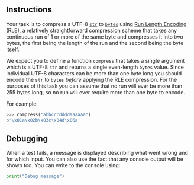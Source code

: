 ## Instructions

Your task is to compress a UTF-8 [`str`][str] to [`bytes`][bytes] using [Run Length Encoding (RLE)][rle], a relatively straightforward compression scheme that takes any continuous run of 1 or more of the same byte and compresses it into two bytes, the first being the length of the run and the second being the byte itself.

We expect you to define a function `compress` that takes a single argument which is a UTF-8 `str` and returns a single even-length `bytes` value. Since individual UTF-8 characters can be more than one byte long you should encode the `str` to `bytes` _before_ applying the RLE compression. For the purposes of this task you can assume that no run will ever be more than 255 bytes long, so no run will ever require more than one byte to encode.

For example:

```python
>>> compress("abbcccddddaaaaaa")
b'\x01a\x02b\x03c\x04d\x06a'
```

## Debugging

When a test fails, a message is displayed describing what went wrong and for which input. You can also use the fact that any console output will be shown too. You can write to the console using:

```python
print("Debug message")
```

[str]: https://docs.python.org/3/library/stdtypes.html#text-sequence-type-str
[bytes]: https://docs.python.org/3/library/stdtypes.html#binary-sequence-types-bytes-bytearray-memoryview
[rle]: https://en.wikipedia.org/wiki/Run-length_encoding
